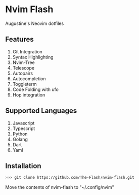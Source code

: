 # Nvim Flash

Augustine's Neovim dotfiles

## Features

1. Git Integration
2. Syntax Highlighting
3. Nvim-Tree
4. Telescope
5. Autopairs
6. Autocompletion
7. Toggleterm
8. Code Folding with ufo
9. Hop integration

## Supported Languages

1. Javascript
2. Typescript
3. Python
4. Golang
5. Dart
6. Yaml

## Installation

```sh
>>> git clone https://github.com/The-Flash/nvim-flash.git
```

Move the contents of nvim-flash to "~/.config/nvim"
